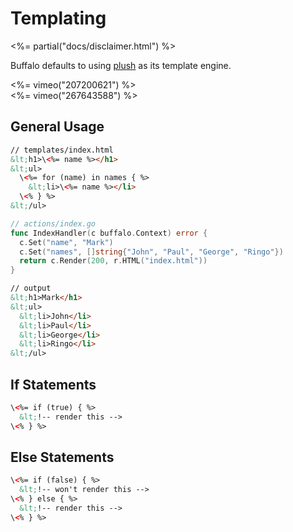 # Templating

<%= partial("docs/disclaimer.html") %>

Buffalo defaults to using [plush](https://github.com/gobuffalo/plush) as its template engine.

<div class="row">
  <div class="col-md-6">
    <%= vimeo("207200621") %>
  </div>
  <div class="col-md-6">
    <%= vimeo("267643588") %>
  </div>
</div>

## General Usage

```html
// templates/index.html
&lt;h1>\<%= name %></h1>
&lt;ul>
  \<%= for (name) in names { %>
    &lt;li>\<%= name %></li>
  \<% } %>
&lt;/ul>
```

```go
// actions/index.go
func IndexHandler(c buffalo.Context) error {
  c.Set("name", "Mark")
  c.Set("names", []string{"John", "Paul", "George", "Ringo"})
  return c.Render(200, r.HTML("index.html"))
}
```

```html
// output
&lt;h1>Mark</h1>
&lt;ul>
  &lt;li>John</li>
  &lt;li>Paul</li>
  &lt;li>George</li>
  &lt;li>Ringo</li>
&lt;/ul>
```

## If Statements

```html
\<%= if (true) { %>
  &lt;!-- render this -->
\<% } %>
```



## Else Statements

```html
\<%= if (false) { %>
  &lt;!-- won't render this -->
\<% } else { %>
  &lt;!-- render this -->
\<% } %>
```
